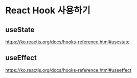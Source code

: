# React Hook 사용하기

## useState
https://ko.reactjs.org/docs/hooks-reference.html#usestate

## useEffect
https://ko.reactjs.org/docs/hooks-reference.html#useeffect

